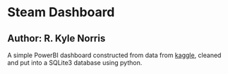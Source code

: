 # Steam Dashboard
## Author: R. Kyle Norris

A simple PowerBI dashboard constructed from data from [kaggle](https://www.kaggle.com/datasets/fronkongames/steam-games-dataset/data), cleaned and put into a SQLite3 database using python.